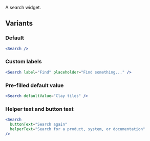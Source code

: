 A search widget.

## Variants

### Default

```jsx
<Search />
```

### Custom labels

```jsx
<Search label="Find" placeholder="Find something..." />
```

### Pre-filled default value

```jsx
<Search defaultValue="Clay tiles" />
```

### Helper text and button text

```jsx
<Search
  buttonText="Search again"
  helperText="Search for a product, system, or documentation"
/>
```
